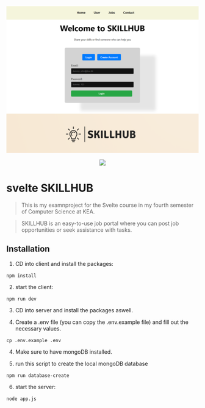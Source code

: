 <img src="./README-header-image.png" alt="" />
<p align="center">
<img src="https://badgen.net/badge/license/MIT/blue" />
</p>

# svelte SKILLHUB

> This is my examnproject for the Svelte course in my fourth semester of Computer Science at KEA.

> SKILLHUB is an easy-to-use job portal where you can post job opportunities or seek assistance with tasks. 

## Installation

1. CD into client and install the packages:

```
npm install
```
2. start the client:

```
npm run dev
```

3. CD into server and install the packages aswell.

4. Create a .env file (you can copy the .env.example file) and fill out the necessary values.
```
cp .env.example .env
```
4. Make sure to have mongoDB installed.

5. run this script to create the local mongoDB database

```
npm run database-create
```
6. start the server:
```
node app.js
```
